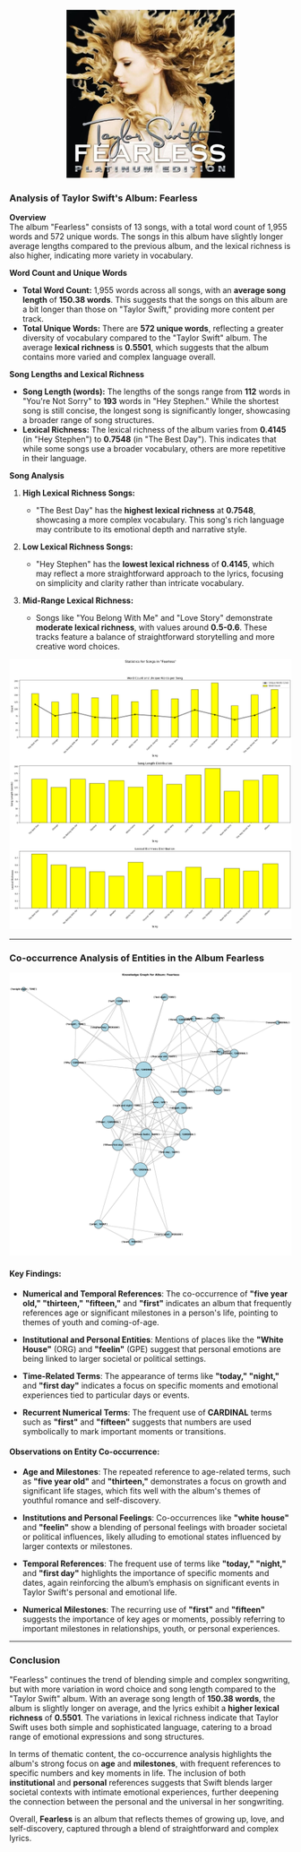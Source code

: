 <p align="center">
  <img src="https://github.com/amerchant23/MSDS-453-Final-Project/blob/main/Images/Album%20Art/Fearless_PlatinumEdition_.jpg" width="300" />
</p>

### Analysis of Taylor Swift's Album: Fearless
**Overview**  
The album "Fearless" consists of 13 songs, with a total word count of 1,955 words and 572 unique words. The songs in this album have slightly longer average lengths compared to the previous album, and the lexical richness is also higher, indicating more variety in vocabulary.

**Word Count and Unique Words**  
- **Total Word Count:** 1,955 words across all songs, with an **average song length** of **150.38 words**. This suggests that the songs on this album are a bit longer than those on "Taylor Swift," providing more content per track.
- **Total Unique Words:** There are **572 unique words**, reflecting a greater diversity of vocabulary compared to the "Taylor Swift" album. The average **lexical richness** is **0.5501**, which suggests that the album contains more varied and complex language overall.

**Song Lengths and Lexical Richness**  
- **Song Length (words):** The lengths of the songs range from **112** words in "You're Not Sorry" to **193** words in "Hey Stephen." While the shortest song is still concise, the longest song is significantly longer, showcasing a broader range of song structures.
- **Lexical Richness:** The lexical richness of the album varies from **0.4145** (in "Hey Stephen") to **0.7548** (in "The Best Day"). This indicates that while some songs use a broader vocabulary, others are more repetitive in their language.

**Song Analysis**  
1. **High Lexical Richness Songs:**
   - "The Best Day" has the **highest lexical richness** at **0.7548**, showcasing a more complex vocabulary. This song's rich language may contribute to its emotional depth and narrative style.
   
2. **Low Lexical Richness Songs:**
   - "Hey Stephen" has the **lowest lexical richness** of **0.4145**, which may reflect a more straightforward approach to the lyrics, focusing on simplicity and clarity rather than intricate vocabulary.
   
3. **Mid-Range Lexical Richness:**
   - Songs like "You Belong With Me" and "Love Story" demonstrate **moderate lexical richness**, with values around **0.5-0.6**. These tracks feature a balance of straightforward storytelling and more creative word choices.

<p align="center">
  <img src="https://github.com/amerchant23/MSDS-453-Final-Project/blob/main/Images/Album%20Analysis%20Visuals/Album2.png" />
</p>

---

### Co-occurrence Analysis of Entities in the Album Fearless

<p align="center">
  <img src="https://github.com/amerchant23/MSDS-453-Final-Project/blob/main/Images/Album%20Analysis%20Visuals/Fearless_entity_graph.png" />
</p>

#### Key Findings:
- **Numerical and Temporal References**: The co-occurrence of **"five year old," "thirteen," "fifteen,"** and **"first"** indicates an album that frequently references age or significant milestones in a person's life, pointing to themes of youth and coming-of-age.
  
- **Institutional and Personal Entities**: Mentions of places like the **"White House"** (ORG) and **"feelin"** (GPE) suggest that personal emotions are being linked to larger societal or political settings.

- **Time-Related Terms**: The appearance of terms like **"today," "night,"** and **"first day"** indicates a focus on specific moments and emotional experiences tied to particular days or events.

- **Recurrent Numerical Terms**: The frequent use of **CARDINAL** terms such as **"first"** and **"fifteen"** suggests that numbers are used symbolically to mark important moments or transitions.

#### Observations on Entity Co-occurrence:
- **Age and Milestones**: The repeated reference to age-related terms, such as **"five year old"** and **"thirteen,"** demonstrates a focus on growth and significant life stages, which fits well with the album's themes of youthful romance and self-discovery.
  
- **Institutions and Personal Feelings**: Co-occurrences like **"white house"** and **"feelin"** show a blending of personal feelings with broader societal or political influences, likely alluding to emotional states influenced by larger contexts or milestones.

- **Temporal References**: The frequent use of terms like **"today," "night,"** and **"first day"** highlights the importance of specific moments and dates, again reinforcing the album’s emphasis on significant events in Taylor Swift's personal and emotional life.

- **Numerical Milestones**: The recurring use of **"first"** and **"fifteen"** suggests the importance of key ages or moments, possibly referring to important milestones in relationships, youth, or personal experiences.

---

### Conclusion  
"Fearless" continues the trend of blending simple and complex songwriting, but with more variation in word choice and song length compared to the "Taylor Swift" album. With an average song length of **150.38 words**, the album is slightly longer on average, and the lyrics exhibit a **higher lexical richness** of **0.5501**. The variations in lexical richness indicate that Taylor Swift uses both simple and sophisticated language, catering to a broad range of emotional expressions and song structures.

In terms of thematic content, the co-occurrence analysis highlights the album's strong focus on **age** and **milestones**, with frequent references to specific numbers and key moments in life. The inclusion of both **institutional** and **personal** references suggests that Swift blends larger societal contexts with intimate emotional experiences, further deepening the connection between the personal and the universal in her songwriting.

Overall, **Fearless** is an album that reflects themes of growing up, love, and self-discovery, captured through a blend of straightforward and complex lyrics.

